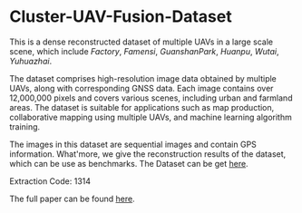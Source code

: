 # Cluster-UAV-Fusion-Dataset

This is a dense reconstructed dataset of multiple UAVs in a large scale scene, which include *Factory*, *Famensi*, *GuanshanPark*, *Huanpu*, *Wutai*, *Yuhuazhai*. 

The dataset comprises high-resolution image data obtained by multiple UAVs, along with corresponding GNSS data. Each image contains over 12,000,000 pixels and covers various scenes, including urban and farmland areas. The dataset is suitable for applications such as map production, collaborative mapping using multiple UAVs, and machine learning algorithm training.

The images in this dataset are sequential images and contain GPS information. What'more, we give the reconstruction results of the dataset, which can be use as benchmarks. The Dataset can be get [here](https://pan.baidu.com/s/1NMOMssG6Dvnhb1ghf3d9dA  
).

Extraction Code: 1314

The full paper can be found [here](https://arxiv.org/abs/2304.04943).
